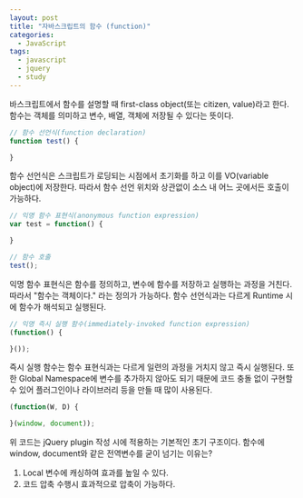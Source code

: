 ```yaml
---
layout: post
title: "자바스크립트의 함수 (function)"
categories:
  - JavaScript
tags:
  - javascript
  - jquery
  - study
---
```


바스크립트에서 함수를 설명할 때 first-class object(또는 citizen, value)라고 한다. 함수는 객체를 의미하고 변수, 배열, 객체에 저장될 수 있다는 뜻이다.

```javascript
// 함수 선언식(function declaration)
function test() {

}
```

함수 선언식은 스크립트가 로딩되는 시점에서 초기화를 하고 이를 VO(variable object)에 저장한다. 따라서 함수 선언 위치와 상관없이 소스 내 어느 곳에서든 호출이 가능하다.

```javascript
// 익명 함수 표현식(anonymous function expression)
var test = function() {

}

// 함수 호출
test();
```

익명 함수 표현식은 함수를 정의하고, 변수에 함수를 저장하고 실행하는 과정을 거친다. 따라서 "함수는 객체이다." 라는 정의가 가능하다. 함수 선언식과는 다르게 Runtime 시에 함수가 해석되고 실행된다.

```javascript
// 익명 즉시 실행 함수(immediately-invoked function expression)
(function() {

}());
```

즉시 실행 함수는 함수 표현식과는 다르게 일련의 과정을 거치지 않고 즉시 실행된다. 또한 Global Namespace에 변수를 추가하지 않아도 되기 때문에 코드 충돌 없이 구현할 수 있어 플러그인이나 라이브러리 등을 만들 때 많이 사용된다.

```javascript
(function(W, D) {

}(window, document));
```

위 코드는 jQuery plugin 작성 시에 적용하는 기본적인 초기 구조이다. 함수에 window, document와 같은 전역변수를 굳이 넘기는 이유는?

1. Local 변수에 캐싱하여 효과를 높일 수 있다.
2. 코드 압축 수행시 효과적으로 압축이 가능하다.
